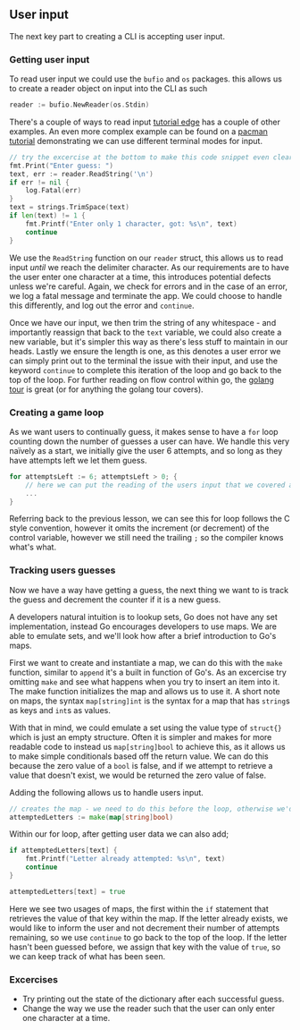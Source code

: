 ## User input

The next key part to creating a CLI is accepting user input.

### Getting user input

To read user input we could use the `bufio` and `os` packages. this allows us to create a reader object on input into the CLI as such
```go
reader := bufio.NewReader(os.Stdin)
``` 
There's a couple of ways to read input [tutorial edge](https://tutorialedge.net/golang/reading-console-input-golang/) has a couple of other examples.
An even more complex example can be found on a [pacman tutorial](https://github.com/danicat/pacgo/tree/master/step02) demonstrating we can use different terminal modes for input.

```go
// try the excercise at the bottom to make this code snippet even clearer.
fmt.Print("Enter guess: ")
text, err := reader.ReadString('\n')
if err != nil {
    log.Fatal(err)
}
text = strings.TrimSpace(text)
if len(text) != 1 {
    fmt.Printf("Enter only 1 character, got: %s\n", text)
    continue
}
```

We use the `ReadString` function on our `reader` struct, this allows us to read input _until_ we reach the delimiter character.
As our requirements are to have the user enter one character at a time, this introduces potential defects unless we're careful.
Again, we check for errors and in the case of an error, we log a fatal message and terminate the app.
We could choose to handle this differently, and log out the error and `continue`.

Once we have our input, we then trim the string of any whitespace - and importantly reassign that back to the `text` variable, we could also create a new variable, but it's simpler this way as there's less stuff to maintain in our heads.
Lastly we ensure the length is one, as this denotes a user error we can simply print out to the terminal the issue with their input, and use the keyword `continue` to complete this iteration of the loop and go back to the top of the loop.
For further reading on flow control within go, the [golang tour](https://tour.golang.org/flowcontrol/1) is great (or for anything the golang tour covers).

### Creating a game loop

As we want users to continually guess, it makes sense to have a `for` loop counting down the number of guesses a user can have.
We handle this very naïvely as a start, we initially give the user 6 attempts, and so long as they have attempts left we let them guess.

```go
for attemptsLeft := 6; attemptsLeft > 0; {
    // here we can put the reading of the users input that we covered above
    ...
}
```

Referring back to the previous lesson, we can see this for loop follows the C style convention, however it omits the increment (or decrement) of the control variable, however we still need the trailing `;` so the compiler knows what's what.


### Tracking users guesses

Now we have a way have getting a guess, the next thing we want to is track the guess and decrement the counter if it is a new guess.

A developers natural intuition is to lookup sets, Go does not have any set implementation, instead Go encourages developers to use maps.
We are able to emulate sets, and we'll look how after a brief introduction to Go's maps.

First we want to create and instantiate a map, we can do this with the `make` function, similar to `append` it's a built in function of Go's.
As an excercise try omitting `make` and see what happens when you try to insert an item into it.
The make function initializes the map and allows us to use it.
A short note on maps, the syntax `map[string]int` is the syntax for a map that has `string`s as keys and `int`s as values.

With that in mind, we could emulate a set using the value type of `struct{}` which is just an empty structure.
Often it is simpler and makes for more readable code to instead us `map[string]bool` to achieve this, as it allows us to make simple conditionals based off the return value.
We can do this because the zero value of a `bool` is false, and if we attempt to retrieve a value that doesn't exist, we would be returned the zero value of false.

Adding the following allows us to handle users input.

```go
// creates the map - we need to do this before the loop, otherwise we'd re-assign the variable to an empty map every iteration
attemptedLetters := make(map[string]bool)
```

Within our for loop, after getting user data we can also add;

```go
if attemptedLetters[text] {
    fmt.Printf("Letter already attempted: %s\n", text)
    continue
}

attemptedLetters[text] = true
```

Here we see two usages of maps, the first within the `if` statement that retrieves the value of that key within the map.
If the letter already exists, we would like to inform the user and not decrement their number of attempts remaining, so we use `continue` to go back to the top of the loop.
If the letter hasn't been guessed before, we assign that key with the value of `true`, so we can keep track of what has been seen.

### Excercises
- Try printing out the state of the dictionary after each successful guess.
- Change the way we use the reader such that the user can only enter one character at a time.
